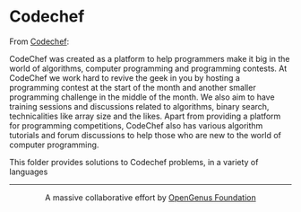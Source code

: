 # Codechef

From [Codechef](https://www.codechef.com/):

CodeChef was created as a platform to help programmers make it big in the world of algorithms, computer programming and programming contests. At CodeChef we work hard to revive the geek in you by hosting a programming contest at the start of the month and another smaller programming challenge in the middle of the month. We also aim to have training sessions and discussions related to algorithms, binary search, technicalities like array size and the likes. Apart from providing a platform for programming competitions, CodeChef also has various algorithm tutorials and forum discussions to help those who are new to the world of computer programming.

This folder provides solutions to Codechef problems, in a variety of languages

---

<p align="center">
	A massive collaborative effort by <a href="https://github.com/OpenGenus/cosmos">OpenGenus Foundation</a> 
</p>

